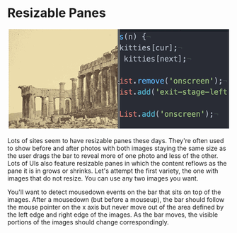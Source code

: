 # Resizable Panes

<img src="panes.gif">

Lots of sites seem to have resizable panes these days. They're often used to show before and after photos with both images staying the same size as the user drags the bar to reveal more of one photo and less of the other. Lots of UIs also feature resizable panes in which the content reflows as the pane it is in grows or shrinks. Let's attempt the first variety, the one with images that do not resize. You can use any two images you want.

You'll want to detect mousedown events on the bar that sits on top of the images. After a mousedown (but before a mouseup), the bar should follow the mouse pointer on the x axis but never move out of the area defined by the left edge and right edge of the images. As the bar moves, the visible portions of the images should change correspondingly.

